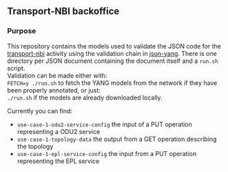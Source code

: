 ## Transport-NBI backoffice
### Purpose

This repository contains the models used to validate the JSON code
for the [transport-nbi](https://github.com/danielkinguk/transport-nbi.git) activity
using the validation chain in [json-yang](https://github.com/GianmarcoBruno/json-yang.git).
There is one directory per JSON document containing the document itself and a `run.sh` script.  
Validation can be made either with:  
`FETCH=y ./run.sh` to fetch the YANG models from the network if they have been properly annotated, or just:  
`./run.sh` if the models are already downloaded locally.

Currently you can find:
- `use-case-1-odu2-service-config` the input of a PUT operation representing a ODU2 service
- `use-case-1-topology-data` the output from a GET operation describing the topology
- `use-case-1-epl-service-config` the input from a PUT operation representing the EPL service
